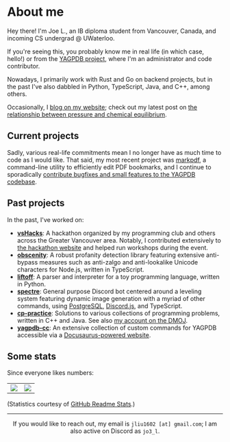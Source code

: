 # About me

Hey there! I'm Joe L., an IB diploma student from Vancouver, Canada, and incoming CS undergrad @ UWaterloo.

If you're seeing this, you probably know me in real life (in which case, hello!) or from the [YAGPDB project](https://yagpdb.xyz), where I'm an administrator and code contributor.

Nowadays, I primarily work with Rust and Go on backend projects, but in the past I've also dabbled in Python, TypeScript, Java, and C++, among others.

Occasionally, I [blog on my website](https://jo3-l.github.io); check out my latest post on [the relationship between pressure and chemical equilibrium](https://jo3-l.github.io/posts/pressure-and-equilibrium/).

## Current projects

Sadly, various real-life commitments mean I no longer have as much time to code as I would like. That said, my most recent project was [markpdf](https://github.com/jo3-l/markpdf), a command-line utility to efficiently edit PDF bookmarks, and I continue to sporadically [contribute bugfixes and small features to the YAGPDB codebase](https://github.com/botlabs-gg/yagpdb/commits/master?author=jo3-l).

## Past projects

In the past, I've worked on:

- [**vsHacks**](https://vshacks.tech): A hackathon organized by my programming club and others across the Greater Vancouver area. Notably, I contributed extensively to [the hackathon website](https://github.com/vsHacks/vshacks.github.io) and helped run workshops during the event.
- [**obscenity**](https://github.com/jo3-l/obscenity): A robust profanity detection library featuring extensive anti-bypass measures such as anti-zalgo and anti-lookalike Unicode characters for Node.js, written in TypeScript.
- [**liftoff**](https://github.com/jo3-l/liftoff): A parser and interpreter for a toy programming language, written in Python.
- [**spectre**](https://github.com/jo3-l/spectre): General purpose Discord bot centered around a leveling system featuring dynamic image generation with a myriad of other commands, using [PostgreSQL](https://www.postgresql.org/), [Discord.js](https://discord.js.org/#/), and TypeScript.
- [**cp-practice**](https://github.com/jo3-l/cp-practice): Solutions to various collections of programming problems, written in C++ and Java. See also [my account on the DMOJ](https://dmoj.ca/user/jo3_l).
- [**yagpdb-cc**](https://github.com/yagpdb-cc/yagpdb-cc): An extensive collection of custom commands for YAGPDB accessible via a [Docusaurus-powered website](https://yagpdb-cc.github.io).

## Some stats

Since everyone likes numbers:

<table>
  <tr>
    <td align="center" style="padding=0;width=50%;">
      <img align="center" style="padding=0;" src="https://github-readme-stats.vercel.app/api/?username=jo3-l&show_icons=true&title_color=4F8CC9&text_color=9f9f9f&bg_color=00000000&hide_border=true&icon_color=4F8CC9&hide_title=true&count_private=true" />
    </td>
    <td align="center" style="padding=0;width=50%;">
      <img align="center" style="padding=0;" src="https://github-readme-stats.quantumlytangled.vercel.app/api/top-langs/?username=jo3-l&layout=compact&show_icons=true&title_color=4F8CC9&text_color=9f9f9f&bg_color=00000000&hide_border=true&icon_color=00000000&count_private=true&hide=lua" />
    </td>
  </tr>
</table>

(Statistics courtesy of [GitHub Readme Stats](https://github.com/anuraghazra/github-readme-stats).)

---

<div align="center">

If you would like to reach out, my email is `jliu1602 [at] gmail.com`; I am also active on Discord as `jo3_l`.

</div>
